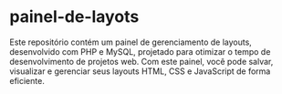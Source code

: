 # painel-de-layots
Este repositório contém um painel de gerenciamento de layouts, desenvolvido com PHP e MySQL, projetado para otimizar o tempo de desenvolvimento de projetos web. Com este painel, você pode salvar, visualizar e gerenciar seus layouts HTML, CSS e JavaScript de forma eficiente.
